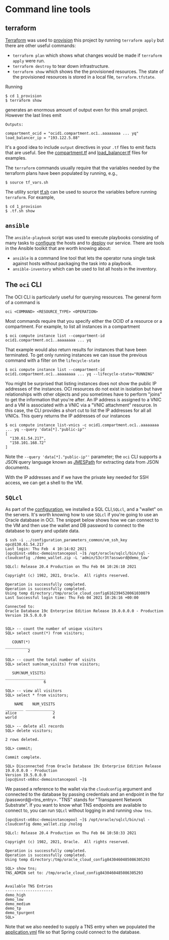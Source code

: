 # Command line tools
## terraform
[Terraform](https://terraform.io) was used to [provision](../../1_provision) this project by running `terraform apply` but there are other useful commands:
 * `terraform plan` which shows what changes would be made if `terraform apply` were run.
 * `terraform destroy` to tear down infrastructure.
 * `terraform show` which shows the the provisioned resources.
The state of the provisioned resources is stored in a local file, `terraform.tfstate`.

Running

```
$ cd 1_provision
$ terraform show
```

generates an enormous amount of output even for this small project. However the last lines emit

```
Outputs:

compartment_ocid = "ocid1.compartment.oc1..aaaaaaaa ... yq"
load_balancer_ip = "193.122.5.88"
```

It's a good idea to include `output` directives in your `.tf` files to emit facts that are useful. See the [compartment.tf](../../1_provision/compartment.tf) and
[load_balancer.tf](../../1_provision/load_balancer.tf) files for examples.

The `terraform` commands usually require that the variables needed by the terraform plans have been populated by running, e.g.,

```
$ source tf_vars.sh
```

The utility script [tf.sh](../../1_provision/tf.sh) can be used to source the variables before running `terraform`. For example,

```
$ cd 1_provision
$ .tf.sh show
```


## `ansible`
The `ansible-playbook` script was used to execute playbooks consisting of many tasks to [configure](../../2_configure/configure.yml) the hosts and to
[deploy](../../3_deploy/deploy.yml) our service. There are tools in the Ansible toolkit that are worth knowing about:
 * `ansible` is a command line tool that lets the operator runa single task against hosts without packaging the task into a playbook.
 * `ansible-inventory` which can be used to list all hosts in the inventory.
 

## The `oci` CLI
The OCI CLI is particularly useful for querying resources. The general form of a command is

```
oci <COMMAND> <RESOURCE_TYPE> <OPERATION>
```

Most commands require that you specify either the OCID of a resource or a compartment. For example, to list all instances in a compartment

```
$ oci compute instance list --compartment-id ocid1.compartment.oc1..aaaaaaaa ... yq
```

That example would also return results for instances that have been terminated. To get only running instances we can issue the previous command with a filter on the
`lifecycle-state`

```
$ oci compute instance list --compartment-id ocid1.compartment.oc1..aaaaaaaa ... yq --lifecycle-state="RUNNING"
```

You might be surprised that listing instances does not show the public IP addresses of the instances. OCI resources do not exist in isolation but have relationships
with other objects and you sometimes have to perform "joins" to get the information that you're after. An IP address is assigned to a VNIC and a VM is associated
with a VNIC via a "VNIC attachment" resource. In this case, the CLI provides a short cut to list the IP addresses for all all VNICs. This query returns the
IP addresses of our instances

```
$ oci compute instance list-vnics -c ocid1.compartment.oc1..aaaaaaaa ... yq --query 'data[*]."public-ip"'
[
  "130.61.54.217",
  "158.101.168.72"
]
```

Note the `--query 'data[*]."public-ip"'` parameter; the `oci` CLI supports a JSON query language known as [JMESPath](https://mespath.org) for extracting data
from JSON documents.

With the IP addresses and if we have the private key needed for SSH access, we can get a shell to the VM.

## `SQLcl`
As part of the [configuration](../../2_configure), we installed a SQL CLI,`SQLcl`, and a "wallet" on the servers. It's worth knowing how to use `SQLcl` if you're
going to use an Oracle database in OCI. The snippet below shows how we can connect to the VM and then use the wallet and DB password to connect to the database
to query and update data.

```
$ ssh -i ../configuration_parameters_common/vm_ssh_key opc@130.61.54.217
Last login: Thu Feb  4 10:14:02 2021
[opc@inst-x68sc-demoinstancepool ~]$ /opt/oracle/sqlcl/bin/sql -cloudconfig ./demo_wallet.zip -L 'admin/S3cr3t?assword@demo_low'

SQLcl: Release 20.4 Production on Thu Feb 04 10:26:10 2021

Copyright (c) 1982, 2021, Oracle.  All rights reserved.

Operation is successfully completed.
Operation is successfully completed.
Using temp directory:/tmp/oracle_cloud_config6162394520061030079
Last Successful login time: Thu Feb 04 2021 10:26:16 +00:00

Connected to:
Oracle Database 19c Enterprise Edition Release 19.0.0.0.0 - Production
Version 19.5.0.0.0


SQL> -- count the number of unique visitors
SQL> select count(*) from visitors;

   COUNT(*)
___________
          2

SQL> -- count the total number of visits
SQL> select sum(num_visits) from visitors;

   SUM(NUM_VISITS)
__________________
                 6

SQL> -- view all visitors
SQL> select * from visitors;

    NAME    NUM_VISITS
________ _____________
alice                2
world                4

SQL> -- delete all records
SQL> delete visitors;

2 rows deleted.

SQL> commit;

Commit complete.

SQL> Disconnected from Oracle Database 19c Enterprise Edition Release 19.0.0.0.0 - Production
Version 19.5.0.0.0
[opc@inst-x68sc-demoinstancepool ~]$
```

We passed a reference to the wallet via the `cloudconfig` argument and connected to the database by passing credentials and an endpoint in the for
<username>/password@<tns_entry>. "TNS" stands for "Transparent Network Substrate". If you want to know what TNS endpoints are available to connect to, you can
run `SQLcl` without logging in and running `show tns`.
  
```
[opc@inst-x68sc-demoinstancepool ~]$ /opt/oracle/sqlcl/bin/sql -cloudconfig demo_wallet.zip /nolog

SQLcl: Release 20.4 Production on Thu Feb 04 10:58:33 2021

Copyright (c) 1982, 2021, Oracle.  All rights reserved.

Operation is successfully completed.
Operation is successfully completed.
Using temp directory:/tmp/oracle_cloud_config8430460485086305293

SQL> show tns;
TNS_ADMIN set to: /tmp/oracle_cloud_config8430460485086305293


Available TNS Entries
---------------------
demo_high
demo_low
demo_medium
demo_tp
demo_tpurgent
SQL>                   
```

Note that we also needed to supply a TNS entry when we populated the [application.yml](../../3_deploy/templates/application.yml) file so that Spring could connect to the
database.

